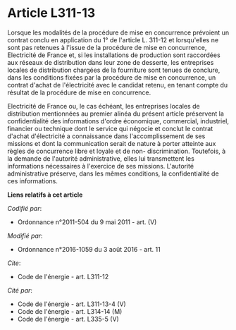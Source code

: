 # Article L311-13

Lorsque les modalités de la procédure de mise en concurrence prévoient un contrat conclu en application du 1° de l'article L.
311-12 et lorsqu'elles ne sont pas retenues à l'issue de la procédure de mise en concurrence, Electricité de France et, si
les installations de production sont raccordées aux réseaux de distribution dans leur zone de desserte, les entreprises
locales de distribution chargées de la fourniture sont tenues de conclure, dans les conditions fixées par la procédure de
mise en concurrence, un contrat d'achat de l'électricité avec le candidat retenu, en tenant compte du résultat de la
procédure de mise en concurrence. 

Electricité de France ou, le cas échéant, les entreprises locales de distribution mentionnées au premier alinéa du présent
article préservent la confidentialité des informations d'ordre économique, commercial, industriel, financier ou technique
dont le service qui négocie et conclut le contrat d'achat d'électricité a connaissance dans l'accomplissement de ses missions
et dont la communication serait de nature à porter atteinte aux règles de concurrence libre et loyale et de non-
discrimination. Toutefois, à la demande de l'autorité administrative, elles lui transmettent les informations nécessaires à
l'exercice de ses missions. L'autorité administrative préserve, dans les mêmes conditions, la confidentialité de ces
informations.

**Liens relatifs à cet article**

_Codifié par_:

  - Ordonnance n°2011-504 du 9 mai 2011 - art. (V)

_Modifié par_:

  - Ordonnance n°2016-1059 du 3 août 2016 - art. 11

_Cite_:

  - Code de l'énergie - art. L311-12

_Cité par_:

  - Code de l'énergie - art. L311-13-4 (V)
  - Code de l'énergie - art. L314-14 (M)
  - Code de l'énergie - art. L335-5 (V)

